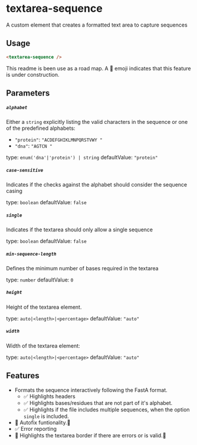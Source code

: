 # textarea-sequence

A custom element that creates a formatted text area to capture sequences

## Usage

```html
<textarea-sequence />
```

This readme is been use as a road map. A 🚧 emoji indicates that this feature is under construction.

## Parameters

##### `alphabet`

Either a `string` explicitly listing the valid characters in the sequence or one of the predefined alphabets:

- `"protein"`: `"ACDEFGHIKLMNPQRSTVWY "`
- `"dna"`: `"AGTCN "`

type: `enum('dna'|'protein') | string`
defaultValue: `"protein"`

##### `case-sensitive`

Indicates if the checks against the alphabet should consider the sequence casing

type: `boolean`
defaultValue: `false`

##### `single`

Indicates if the textarea should only allow a single sequence

type: `boolean`
defaultValue: `false`

##### `min-sequence-length`

Defines the minimum number of bases required in the textarea

type: `number`
defaultValue: `0`

##### `height`

Height of the textarea element.

type: `auto|<length>|<percentage>`
defaultValue: `"auto"`

##### `width`

Width of the textarea element:

type: `auto|<length>|<percentage>`
defaultValue: `"auto"`

## Features

- Formats the sequence interactively following the FastA format.
  - ✅ Highlights headers
  - ✅ Highlights bases/residues that are not part of it's alphabet.
  - ✅ Highlights if the file includes multiple sequences, when the option `single` is included.
- 🔲 Autofix funtionality.🚧
- ✅ Error reporting
- 🔲 Highlights the textarea border if there are errors or is valid.🚧
